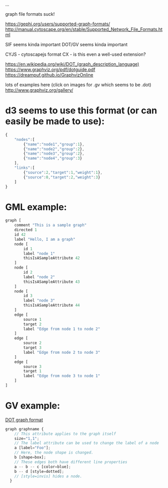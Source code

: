 <!-- no-select -->

...

graph file formats suck!

https://gephi.org/users/supported-graph-formats/
http://manual.cytoscape.org/en/stable/Supported_Network_File_Formats.html


SIF seems kinda important
DOT/GV seems kinda important

CYJS - cytoscapejs format
CX - is this even a well-used extension?


https://en.wikipedia.org/wiki/DOT_(graph_description_language)
https://www.graphviz.org/pdf/dotguide.pdf
https://dreampuf.github.io/GraphvizOnline

lots of examples here (click on images for .gv which seems to be .dot)
http://www.graphviz.org/gallery/



# d3 seems to use this format (or can easily be made to use):
```javascript
{
	"nodes":[
		{"name":"node1","group":1},
		{"name":"node2","group":2},
		{"name":"node3","group":2},
		{"name":"node4","group":3}
	],
	"links":[
		{"source":2,"target":1,"weight":1},
		{"source":0,"target":2,"weight":3}
	]
}
```


# GML example:
```javascript
graph [
	comment "This is a sample graph"
	directed 1
	id 42
	label "Hello, I am a graph"
	node [
		id 1
		label "node 1"
		thisIsASampleAttribute 42
	]
	node [
		id 2
		label "node 2"
		thisIsASampleAttribute 43
	]
	node [
		id 3
		label "node 3"
		thisIsASampleAttribute 44
	]
	edge [
		source 1
		target 2
		label "Edge from node 1 to node 2"
	]
	edge [
		source 2
		target 3
		label "Edge from node 2 to node 3"
	]
	edge [
		source 3
		target 1
		label "Edge from node 3 to node 1"
	]
]
```

# GV example:
[DOT graph format](https://en.wikipedia.org/wiki/DOT_(graph_description_language))
```javascript
graph graphname {
    // This attribute applies to the graph itself
    size="1,1";
    // The label attribute can be used to change the label of a node
    a [label="Foo"];
    // Here, the node shape is changed.
    b [shape=box];
    // These edges both have different line properties
    a -- b -- c [color=blue];
    b -- d [style=dotted];
    // [style=invis] hides a node.
  }
```

<script>
  document.title = "Graph Formats";
</script>